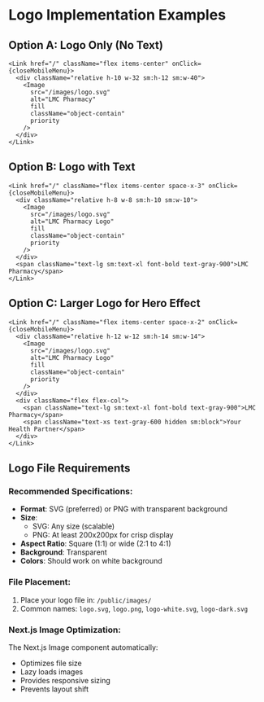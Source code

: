 # Logo Implementation Examples

## Option A: Logo Only (No Text)
```tsx
<Link href="/" className="flex items-center" onClick={closeMobileMenu}>
  <div className="relative h-10 w-32 sm:h-12 sm:w-40">
    <Image
      src="/images/logo.svg"
      alt="LMC Pharmacy"
      fill
      className="object-contain"
      priority
    />
  </div>
</Link>
```

## Option B: Logo with Text
```tsx
<Link href="/" className="flex items-center space-x-3" onClick={closeMobileMenu}>
  <div className="relative h-8 w-8 sm:h-10 sm:w-10">
    <Image
      src="/images/logo.svg"
      alt="LMC Pharmacy Logo"
      fill
      className="object-contain"
      priority
    />
  </div>
  <span className="text-lg sm:text-xl font-bold text-gray-900">LMC Pharmacy</span>
</Link>
```

## Option C: Larger Logo for Hero Effect
```tsx
<Link href="/" className="flex items-center space-x-2" onClick={closeMobileMenu}>
  <div className="relative h-12 w-12 sm:h-14 sm:w-14">
    <Image
      src="/images/logo.svg"
      alt="LMC Pharmacy Logo"
      fill
      className="object-contain"
      priority
    />
  </div>
  <div className="flex flex-col">
    <span className="text-lg sm:text-xl font-bold text-gray-900">LMC Pharmacy</span>
    <span className="text-xs text-gray-600 hidden sm:block">Your Health Partner</span>
  </div>
</Link>
```

## Logo File Requirements

### Recommended Specifications:
- **Format**: SVG (preferred) or PNG with transparent background
- **Size**: 
  - SVG: Any size (scalable)
  - PNG: At least 200x200px for crisp display
- **Aspect Ratio**: Square (1:1) or wide (2:1 to 4:1)
- **Background**: Transparent
- **Colors**: Should work on white background

### File Placement:
1. Place your logo file in: `/public/images/`
2. Common names: `logo.svg`, `logo.png`, `logo-white.svg`, `logo-dark.svg`

### Next.js Image Optimization:
The Next.js Image component automatically:
- Optimizes file size
- Lazy loads images
- Provides responsive sizing
- Prevents layout shift
